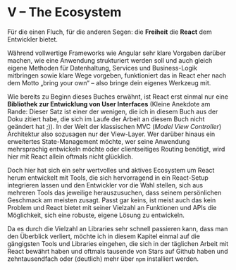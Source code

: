 # V – The Ecosystem

Für die einen Fluch, für die anderen Segen: die **Freiheit** die **React** dem Entwickler bietet. 

Während vollwertige Frameworks wie Angular sehr klare Vorgaben darüber machen, wie eine Anwendung strukturiert werden soll und auch gleich eigene Methoden für Datenhaltung, Services und Business-Logik mitbringen sowie klare Wege vorgeben, funktioniert das in React eher nach dem Motto „bring your own“ – also bringe dein eigenes Werkzeug mit. 

Wie bereits zu Beginn dieses Buches erwähnt, ist React erst einmal nur eine **Bibliothek zur Entwicklung von User Interfaces** \(Kleine Anekdote am Rande: Dieser Satz ist einer der wenigen, die ich in diesem Buch aus der Doku zitiert habe, die sich im Laufe der Arbeit an diesem Buch nicht geändert hat ;\)\). In der Welt der klassischen MVC \(_Model View Controller_\) Architektur also sozusagen nur der View-Layer. Wer darüber hinaus ein erweitertes State-Management möchte, wer seine Anwendung mehrsprachig entwickeln möchte oder clientseitiges Routing benötigt, wird hier mit React allein oftmals nicht glücklich.

Doch hier hat sich ein sehr wertvolles und aktives Ecosystem um React herum entwickelt mit Tools, die sich hervorragend in ein React-Setup integrieren lassen und den Entwickler vor die Wahl stellen, sich aus mehreren Tools das jeweilige herauszusuchen, dass seinem persönlichen Geschmack am meisten zusagt. Passt gar keins, ist meist auch das kein Problem und React bietet mit seiner Vielzahl an Funktionen und APIs die Möglichkeit, sich eine robuste, eigene Lösung zu entwickeln.

Da es durch die Vielzahl an Libraries sehr schnell passieren kann, dass man den Überblick verliert, möchte ich in diesem Kapitel einmal auf die gängigsten Tools und Libraries eingehen, die sich in der täglichen Arbeit mit React bewährt haben und oftmals tausende von Stars auf Github haben und zehntausendfach oder \(deutlich\) mehr über `npm` installiert werden.

